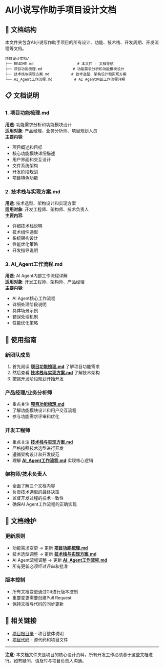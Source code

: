 # AI小说写作助手项目设计文档

## 📁 文档结构

本文件夹包含AI小说写作助手项目的所有设计、功能、技术栈、开发周期、开发流程等文档。

```
项目设计文档/
├── README.md                    # 本文件 - 文档导航
├── 项目功能梳理.md              # 功能需求分析和功能模块设计
├── 技术栈与实现方案.md          # 技术选型、架构设计和实现方案
└── AI_Agent工作流程.md          # AI Agent内部工作流程详解
```

## 📋 文档说明

### 1. 项目功能梳理.md
**用途**: 功能需求分析和功能模块设计  
**适用对象**: 产品经理、业务分析师、项目规划人员  
**主要内容**:
- 项目概述和目标
- 核心功能模块详细描述
- 用户界面和交互设计
- 文件系统架构
- 开发阶段规划
- 项目特色功能

### 2. 技术栈与实现方案.md
**用途**: 技术选型、架构设计和实现方案  
**适用对象**: 开发工程师、架构师、技术负责人  
**主要内容**:
- 详细技术栈说明
- 技术组件选型
- 系统架构设计
- 性能优化策略
- 开发指导说明

### 3. AI_Agent工作流程.md
**用途**: AI Agent内部工作流程详解  
**适用对象**: 开发工程师、架构师、产品经理  
**主要内容**:
- AI Agent核心工作流程
- 详细处理阶段说明
- 具体场景示例
- 错误处理机制
- 性能优化策略

## 🚀 使用指南

### 新团队成员
1. 首先阅读 **[项目功能梳理.md](项目功能梳理.md)** 了解项目功能需求
2. 然后查看 **[技术栈与实现方案.md](技术栈与实现方案.md)** 了解技术架构
3. 按照开发阶段规划开始开发

### 产品经理/业务分析师
- 重点关注 **[项目功能梳理.md](项目功能梳理.md)**
- 了解功能模块设计和用户交互流程
- 参与功能需求评审和优化

### 开发工程师
- 重点关注 **[技术栈与实现方案.md](技术栈与实现方案.md)**
- 严格按照技术选型进行开发
- 遵循架构设计和开发规范
- 理解 **[AI_Agent工作流程.md](AI_Agent工作流程.md)** 实现核心逻辑

### 架构师/技术负责人
- 全面了解三个文档内容
- 负责技术选型的最终决策
- 监督开发过程的技术一致性
- 确保AI Agent工作流程的正确实现

## 📝 文档维护

### 更新原则
- 功能需求变更 → 更新 **[项目功能梳理.md](项目功能梳理.md)**
- 技术选型调整 → 更新 **[技术栈与实现方案.md](技术栈与实现方案.md)**
- AI Agent流程调整 → 更新 **[AI_Agent工作流程.md](AI_Agent工作流程.md)**
- 所有更新必须经过评审和批准

### 版本控制
- 所有文档变更通过Git进行版本控制
- 重要变更需要创建Pull Request
- 保持文档与代码的同步更新

## 🔗 相关链接

- [项目根目录](../README.md) - 项目整体说明
- [项目代码](../) - 源代码和项目文件

---

**注意**: 本文档文件夹是项目的核心设计资料，所有开发工作必须基于这些文档进行。如有疑问，请及时与项目负责人沟通。
